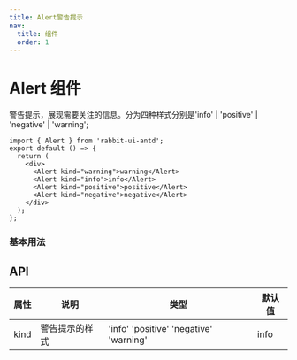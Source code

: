 ```yaml
---
title: Alert警告提示
nav:
  title: 组件
  order: 1
---
```


# Alert 组件

警告提示，展现需要关注的信息。分为四种样式分别是'info' | 'positive' | 'negative' | 'warning';

```tsx
import { Alert } from 'rabbit-ui-antd';
export default () => {
  return (
    <div>
      <Alert kind="warning">warning</Alert>
      <Alert kind="info">info</Alert>
      <Alert kind="positive">positive</Alert>
      <Alert kind="negative">negative</Alert>
    </div>
  );
};
```

### 基本用法

<code src="./demo/basic.tsx"></code>

## API

| 属性 | 说明           | 类型                                   | 默认值 |
| ---- | -------------- | -------------------------------------- | ------ |
| kind | 警告提示的样式 | 'info' 'positive' 'negative' 'warning' | info   |
